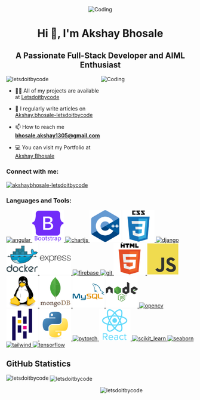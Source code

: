 
<div align="center">
  <img src="https://github.com/user-attachments/assets/69ee5c1a-cd7b-42e7-b98b-42ee3873e260" alt="Coding" width="900" height="500" />
</div>


<h1 align="center">Hi 👋, I'm Akshay Bhosale</h1>
<h2 align="center">A Passionate Full-Stack Developer and AIML Enthusiast</h2>
<img align="right" alt="Coding" width="250" height="250" src="https://github.com/user-attachments/assets/33e4b43a-5273-4887-8ae2-d20b02f387e5" alt="Pi7_Tool_pic2">

<p align="left">
  <img src="https://komarev.com/ghpvc/?username=letsdoitbycode&label=Profile%20views&color=0e75b6&style=flat-square" alt="letsdoitbycode" style="height: 35px; width: 140px;" />
</p>


- 👨‍💻 All of my projects are available at [Letsdoitbycode](https://github.com/letsdoitbycode)

- 📝 I regularly write articles on [Akshay.bhosale-letsdoitbycode](https://www.linkedin.com/in/akshaybhosale-letsdoitbycode/)

- 📫 How to reach me **bhosale.akshay1305@gmail.com**

- 💻 You can visit my Portfolio at [Akshay Bhosale](https://akshay-bhosale-letsdoitbycode.netlify.app/)

<h3 align="left">Connect with me:</h3>
<p align="left">
<a href="https://linkedin.com/in/akshaybhosale-letsdoitbycode" target="blank"><img align="center" src="https://raw.githubusercontent.com/rahuldkjain/github-profile-readme-generator/master/src/images/icons/Social/linked-in-alt.svg" alt="akshaybhosale-letsdoitbycode" height="50" width="60" /></a>
</p>

<h3 align="left">Languages and Tools:</h3>
<p align="left"> <a href="https://angular.io" target="_blank" rel="noreferrer"> <img src="https://angular.io/assets/images/logos/angular/angular.svg" alt="angular" width="85" height="85"/> </a> <a href="https://getbootstrap.com" target="_blank" rel="noreferrer"> <img src="https://raw.githubusercontent.com/devicons/devicon/master/icons/bootstrap/bootstrap-plain-wordmark.svg" alt="bootstrap" width="85" height="85"/> </a> <a href="https://www.chartjs.org" target="_blank" rel="noreferrer"> <img src="https://www.chartjs.org/media/logo-title.svg" alt="chartjs" width="85" height="85"/> </a> <a href="https://www.w3schools.com/cpp/" target="_blank" rel="noreferrer"> <img src="https://raw.githubusercontent.com/devicons/devicon/master/icons/cplusplus/cplusplus-original.svg" alt="cplusplus" width="85" height="85"/> </a> <a href="https://www.w3schools.com/css/" target="_blank" rel="noreferrer"> <img src="https://raw.githubusercontent.com/devicons/devicon/master/icons/css3/css3-original-wordmark.svg" alt="css3" width="85" height="85"/> </a> <a href="https://www.djangoproject.com/" target="_blank" rel="noreferrer"> <img src="https://cdn.worldvectorlogo.com/logos/django.svg" alt="django" width="85" height="85"/> </a> <a href="https://www.docker.com/" target="_blank" rel="noreferrer"> <img src="https://raw.githubusercontent.com/devicons/devicon/master/icons/docker/docker-original-wordmark.svg" alt="docker" width="85" height="85"/> </a> <a href="https://expressjs.com" target="_blank" rel="noreferrer"> <img src="https://raw.githubusercontent.com/devicons/devicon/master/icons/express/express-original-wordmark.svg" alt="express" width="85" height="85"/> </a> <a href="https://firebase.google.com/" target="_blank" rel="noreferrer"> <img src="https://www.vectorlogo.zone/logos/firebase/firebase-icon.svg" alt="firebase" width="85" height="85"/> </a> <a href="https://git-scm.com/" target="_blank" rel="noreferrer"> <img src="https://www.vectorlogo.zone/logos/git-scm/git-scm-icon.svg" alt="git" width="85" height="85"/> </a> <a href="https://www.w3.org/html/" target="_blank" rel="noreferrer"> <img src="https://raw.githubusercontent.com/devicons/devicon/master/icons/html5/html5-original-wordmark.svg" alt="html5" width="85" height="85"/> </a> <a href="https://developer.mozilla.org/en-US/docs/Web/JavaScript" target="_blank" rel="noreferrer"> <img src="https://raw.githubusercontent.com/devicons/devicon/master/icons/javascript/javascript-original.svg" alt="javascript" width="85" height="85"/> </a> <a href="https://www.linux.org/" target="_blank" rel="noreferrer"> <img src="https://raw.githubusercontent.com/devicons/devicon/master/icons/linux/linux-original.svg" alt="linux" width="85" height="85"/> </a> <a href="https://www.mongodb.com/" target="_blank" rel="noreferrer"> <img src="https://raw.githubusercontent.com/devicons/devicon/master/icons/mongodb/mongodb-original-wordmark.svg" alt="mongodb" width="85" height="85"/> </a> <a href="https://www.mysql.com/" target="_blank" rel="noreferrer"> <img src="https://raw.githubusercontent.com/devicons/devicon/master/icons/mysql/mysql-original-wordmark.svg" alt="mysql" width="85" height="85"/> </a> <a href="https://nodejs.org" target="_blank" rel="noreferrer"> <img src="https://raw.githubusercontent.com/devicons/devicon/master/icons/nodejs/nodejs-original-wordmark.svg" alt="nodejs" width="85" height="85"/> </a> <a href="https://opencv.org/" target="_blank" rel="noreferrer"> <img src="https://www.vectorlogo.zone/logos/opencv/opencv-icon.svg" alt="opencv" width="85" height="85"/> </a> <a href="https://pandas.pydata.org/" target="_blank" rel="noreferrer"> <img src="https://raw.githubusercontent.com/devicons/devicon/2ae2a900d2f041da66e950e4d48552658d850630/icons/pandas/pandas-original.svg" alt="pandas" width="85" height="85"/> </a> <a href="https://www.python.org" target="_blank" rel="noreferrer"> <img src="https://raw.githubusercontent.com/devicons/devicon/master/icons/python/python-original.svg" alt="python" width="85" height="85"/> </a> <a href="https://pytorch.org/" target="_blank" rel="noreferrer"> <img src="https://www.vectorlogo.zone/logos/pytorch/pytorch-icon.svg" alt="pytorch" width="85" height="85"/> </a> <a href="https://reactjs.org/" target="_blank" rel="noreferrer"> <img src="https://raw.githubusercontent.com/devicons/devicon/master/icons/react/react-original-wordmark.svg" alt="react" width="85" height="85"/> </a> <a href="https://scikit-learn.org/" target="_blank" rel="noreferrer"> <img src="https://upload.wikimedia.org/wikipedia/commons/0/05/Scikit_learn_logo_small.svg" alt="scikit_learn" width="85" height="85"/> </a> <a href="https://seaborn.pydata.org/" target="_blank" rel="noreferrer"> <img src="https://seaborn.pydata.org/_images/logo-mark-lightbg.svg" alt="seaborn" width="85" height="85"/> </a> <a href="https://tailwindcss.com/" target="_blank" rel="noreferrer"> <img src="https://www.vectorlogo.zone/logos/tailwindcss/tailwindcss-icon.svg" alt="tailwind" width="85" height="85"/> </a> <a href="https://www.tensorflow.org" target="_blank" rel="noreferrer"> <img src="https://www.vectorlogo.zone/logos/tensorflow/tensorflow-icon.svg" alt="tensorflow" width="85" height="85"/> </a> </p>

## GitHub Statistics

<p><img align="left" src="https://github-readme-stats.vercel.app/api/top-langs?username=letsdoitbycode&show_icons=true&locale=en&layout=compact" alt="letsdoitbycode" style="height: 195px;" />
</p>

<p>&nbsp;<img align="center" src="https://github-readme-stats.vercel.app/api?username=letsdoitbycode&show_icons=true&locale=en" alt="letsdoitbycode" />
</p>

<div align="center">
  <img src="https://github-readme-streak-stats.herokuapp.com/?user=letsdoitbycode&" alt="letsdoitbycode" style="height: 250px; width: 500px;" />
</div>
